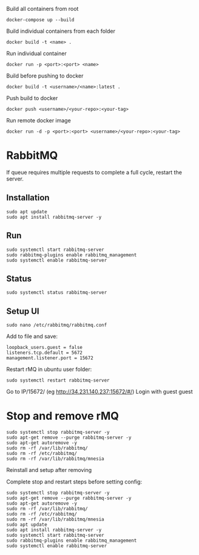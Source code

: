 Build all containers from root
```
docker-compose up --build
```

Build individual containers from each folder
```
docker build -t <name> .
```

Run individual container
```
docker run -p <port>:<port> <name>
```

Build before pushing to docker
```
docker build -t <username>/<name>:latest .
```

Push build to docker
```
docker push <username>/<your-repo>:<your-tag>
```

Run remote docker image
```
docker run -d -p <port>:<port> <username>/<your-repo>:<your-tag>
```

# RabbitMQ

If queue requires multiple requests to complete a full cycle, restart the server.

## Installation
```
sudo apt update
sudo apt install rabbitmq-server -y
```

## Run

```
sudo systemctl start rabbitmq-server
sudo rabbitmq-plugins enable rabbitmq_management
sudo systemctl enable rabbitmq-server
```

## Status

```
sudo systemctl status rabbitmq-server
```

## Setup UI

```
sudo nano /etc/rabbitmq/rabbitmq.conf
```

Add to file and save:
```
loopback_users.guest = false
listeners.tcp.default = 5672
management.listener.port = 15672
```
Restart rMQ in ubuntu user folder:
```
sudo systemctl restart rabbitmq-server
```
Go to IP/15672/ (eg http://34.231.140.237:15672/#/)
Login with guest guest

# Stop and remove rMQ
```
sudo systemctl stop rabbitmq-server -y
sudo apt-get remove --purge rabbitmq-server -y
sudo apt-get autoremove -y
sudo rm -rf /var/lib/rabbitmq/
sudo rm -rf /etc/rabbitmq/
sudo rm -rf /var/lib/rabbitmq/mnesia
```
Reinstall and setup after removing

Complete stop and restart steps before setting config:
```
sudo systemctl stop rabbitmq-server -y
sudo apt-get remove --purge rabbitmq-server -y
sudo apt-get autoremove -y
sudo rm -rf /var/lib/rabbitmq/
sudo rm -rf /etc/rabbitmq/
sudo rm -rf /var/lib/rabbitmq/mnesia
sudo apt update
sudo apt install rabbitmq-server -y
sudo systemctl start rabbitmq-server
sudo rabbitmq-plugins enable rabbitmq_management
sudo systemctl enable rabbitmq-server